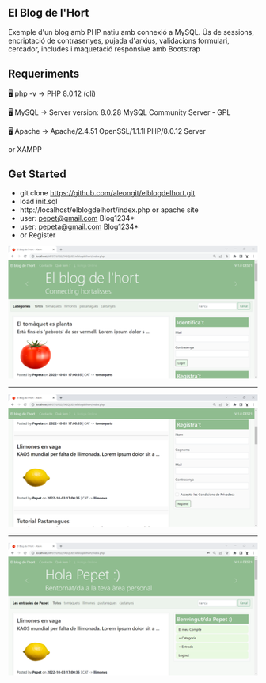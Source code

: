 ## El Blog de l'Hort
Exemple d'un blog amb PHP natiu amb connexió a MySQL. Ús de sessions, encriptació de contrasenyes, pujada d'arxius, validacions formulari, cercador, includes i maquetació responsive amb Bootstrap

## Requeriments

🖥️ php -v
→ PHP 8.0.12 (cli)

🖥️ MySQL
→ Server version: 8.0.28 MySQL Community Server - GPL

🖥️ Apache
→ Apache/2.4.51 OpenSSL/1.1.1l PHP/8.0.12 Server

or XAMPP

## Get Started

- git clone https://github.com/aleongit/elblogdelhort.git
- load init.sql
- http://localhost/elblogdelhort/index.php or apache site
- user: pepet@gmail.com Blog1234*
- user: pepeta@gmail.com Blog1234*
- or Register


![Screenshot](screenshots/1.png)

---

![Screenshot](screenshots/2.png)

---

![Screenshot](screenshots/3.png)
